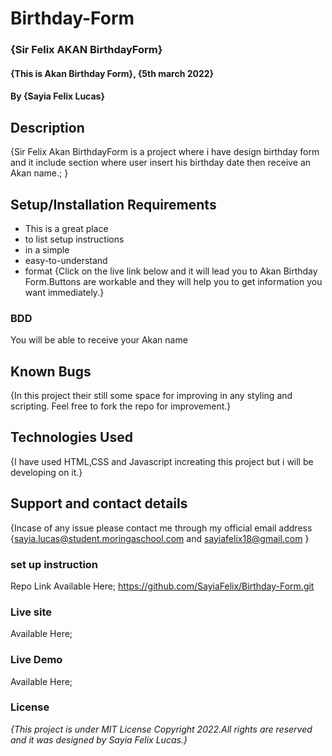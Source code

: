 # Birthday-Form
### {Sir Felix AKAN BirthdayForm}
#### {This is Akan Birthday Form}, {5th march 2022}
#### By **{Sayia Felix Lucas}**
## Description
{Sir Felix Akan BirthdayForm is a project where i have design birthday form and it include section where user insert his birthday date then receive an Akan name.; 
 }

## Setup/Installation Requirements
* This is a great place
* to list setup instructions
* in a simple
* easy-to-understand
* format
{Click on the live link below and it will lead you to Akan Birthday Form.Buttons are workable and they will help you to get information you want immediately.}
### BDD 
You will be able to receive your Akan name
## Known Bugs
{In this project their still some space for improving in any styling and scripting. Feel free to fork the repo for improvement.}

## Technologies Used
{I have used HTML,CSS and Javascript increating this project but i will be developing on it.}

## Support and contact details
{Incase of any issue please contact me through my official email address {sayia.lucas@student.moringaschool.com  and sayiafelix18@gmail.com }

### set up instruction 
Repo Link Available Here;
https://github.com/SayiaFelix/Birthday-Form.git


### Live site
Available Here;




### Live Demo
Available Here; 



### License
*{This project is under MIT License Copyright 2022.All rights are reserved and it was designed by Sayia Felix Lucas.}*
